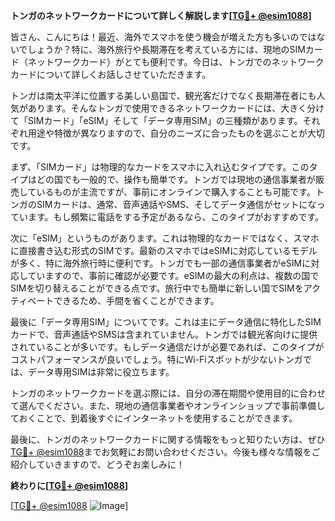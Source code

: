 **トンガのネットワークカードについて詳しく解説します[[TG💪+ @esim1088](https://t.me/s/esim1088)]**

皆さん、こんにちは！最近、海外でスマホを使う機会が増えた方も多いのではないでしょうか？特に、海外旅行や長期滞在を考えている方には、現地のSIMカード（ネットワークカード）がとても便利です。今日は、トンガでのネットワークカードについて詳しくお話しさせていただきます。

トンガは南太平洋に位置する美しい島国で、観光客だけでなく長期滞在者にも人気があります。そんなトンガで使用できるネットワークカードには、大きく分けて「SIMカード」「eSIM」そして「データ専用SIM」の三種類があります。それぞれ用途や特徴が異なりますので、自分のニーズに合ったものを選ぶことが大切です。

まず、「SIMカード」は物理的なカードをスマホに入れ込むタイプです。このタイプはどの国でも一般的で、操作も簡単です。トンガでは現地の通信事業者が販売しているものが主流ですが、事前にオンラインで購入することも可能です。トンガのSIMカードは、通常、音声通話やSMS、そしてデータ通信がセットになっています。もし頻繁に電話をする予定があるなら、このタイプがおすすめです。

次に「eSIM」というものがあります。これは物理的なカードではなく、スマホに直接書き込む形式のSIMです。最新のスマホではeSIMに対応しているモデルが多く、特に海外旅行時に便利です。トンガでも一部の通信事業者がeSIMに対応していますので、事前に確認が必要です。eSIMの最大の利点は、複数の国でSIMを切り替えることができる点です。旅行中でも簡単に新しい国でSIMをアクティベートできるため、手間を省くことができます。

最後に「データ専用SIM」についてです。これは主にデータ通信に特化したSIMカードで、音声通話やSMSは含まれていません。トンガでは観光客向けに提供されていることが多いです。もしデータ通信だけが必要であれば、このタイプがコストパフォーマンスが良いでしょう。特にWi-Fiスポットが少ないトンガでは、データ専用SIMは非常に役立ちます。

トンガのネットワークカードを選ぶ際には、自分の滞在期間や使用目的に合わせて選んでください。また、現地の通信事業者やオンラインショップで事前準備しておくことで、到着後すぐにインターネットを使用することができます。

最後に、トンガのネットワークカードに関する情報をもっと知りたい方は、ぜひ[TG💪+ @esim1088](https://t.me/s/esim1088)までお気軽にお問い合わせください。今後も様々な情報をご紹介していきますので、どうぞお楽しみに！

**終わりに[[TG💪+ @esim1088](https://t.me/s/esim1088)]**

[[TG💪+ @esim1088](https://t.me/s/esim1088) ![Image](https://i.postimg.cc/Y0z9fWf4/image.png)]